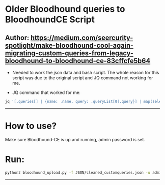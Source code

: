 # Older Bloodhound queries to BloodhoundCE Script

## Author: https://medium.com/seercurity-spotlight/make-bloodhound-cool-again-migrating-custom-queries-from-legacy-bloodhound-to-bloodhound-ce-83cffcfe5b64

- Needed to work the json data and bash script.
The whole reason for this script was due to the original script and JQ command not working for me. 

- JQ command that worked for me:
```bash
jq '[.queries[] | {name: .name, query: .queryList[0].query}] | map(select(.name != null and .query != null))' customqueries.json > cleaned_customqueries.json

```

---

# How to use?
Make sure Bloodhound-CE is up and running, admin password is set.

# Run:

```bash
python3 bloodhound_upload.py -f JSON/cleaned_customqueries.json -u admin -p 'p@ssword123!!'

```

---
